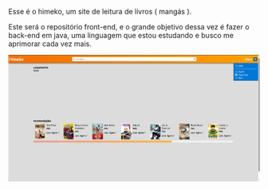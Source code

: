 Esse é o himeko, um site de leitura de livros ( mangás ).

Este será o repositório front-end, e o grande objetivo dessa vez é fazer o back-end em java, uma linguagem que estou estudando e busco me aprimorar cada vez mais.

<img src="/public/img.png" alt="imagem exemplo do projeto" />
